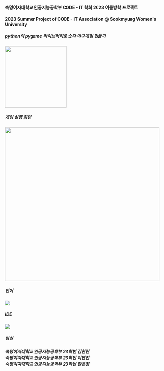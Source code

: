 #### 숙명여자대학교 인공지능공학부 CODE - IT 학회 2023 여름방학 프로젝트
#### 2023 Summer Project of CODE - IT Association @ Sookmyung Women's University

##### python의 pygame 라이브러리로 숫자 야구게임 만들기 
<img src="https://github.com/user-attachments/assets/20d577ba-67e6-4ae0-b6f5-e19c52cdae4e" height="200"/>


##### 게임 실행 화면
<img src="https://github.com/user-attachments/assets/52e73937-fd7b-46ad-8bcc-7fe8717f77ca" height="500"/>


##### 언어 
<img src="https://img.shields.io/badge/Python-3776AB?style=flat-square&logo=Python&logoColor=white"/>


##### IDE
<img src="https://img.shields.io/badge/Visual Studio-5C2D91?style=flat-square&logo=Visual Studio&logoColor=white"/> 


##### 팀원 

<h5>숙명여자대학교 인공지능공학부 23학번 김찬란 <br>
숙명여자대학교 인공지능공학부 23학번 이연진 <br>
숙명여자대학교 인공지능공학부 23학번 한은정 <br> </h5>
